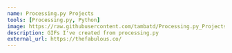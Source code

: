 ```yaml
---
name: Processing.py Projects
tools: [Processing.py, Python]
image: https://raw.githubusercontent.com/tambatd/Processing.py_Projects/master/GIFs/Processing.gif
description: GIFs I've created from processing.py
external_url: https://thefabulous.co/
---
```

